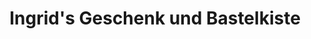 ---
title: "Ingrid's Geschenk und Bastelkiste"
url: /malsburg-marzell/ingrids-geschenk-und-bastelkiste/
shop: Sport
---